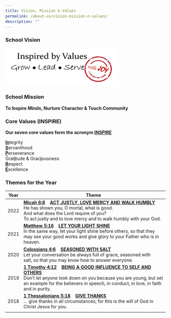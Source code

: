 ```yaml
---
title: Vision, Mission & Values
permalink: /about-us/vision-mission-n-values/
description: ""
---
```

### School Vision

<img src="/images/GMSP%20Values.png" 
    style="width:70%">

### School Mission

**To Inspire Minds, Nurture Character & Touch Community**

### Core Values (INSPIRE)

<strong> Our seven core values form the acronym <u>INSPIRE</u></strong>

<strong><u> In</u></strong>tegrity<br>
<strong><u>S</u></strong>ervanthood <br>
<strong><u>P</u></strong>erseverance <br>
Grat<strong><u>i</u></strong>tude & Grac<strong><u>i</u></strong>ousness <br>
<strong><u>R</u></strong>espect <br>
<strong><u>E</u></strong>xcellence

### Themes for the Year

| Year | Theme | 
| -------- | -------- | 
| 2022 | <strong><u>Micah 6:8</u>    <u>ACT JUSTLY, LOVE MERCY AND WALK HUMBLY </u></strong> <br> He has shown you, O mortal, what is good. <br> And what does the Lord require of you? <br> To act justly and to love mercy and to walk humbly with your God. | 
| 2021 | <strong><u>Matthew 5:16</u>    <u>LET YOUR LIGHT SHINE</u></strong> <br> In the same way, let your light shine before others, so that they may see your good works and give glory to your Father who is in heaven. |
| 2020 | <strong><u>Colossians 4:6</u>    <u>SEASONED WITH SALT</u></strong> <br> Let your conversation be always full of grace, seasoned with salt, so that you may know how to answer everyone. |
| 2019 | <strong><u>1 Timothy 4:12</u>    <u>BEING A GOOD INFLUENCE TO SELF AND OTHERS</u></strong> <br> Don’t let anyone look down on you because you are young, but set an example for the believers in speech, in conduct, in love, in faith and in purity. |
| 2018 | <strong><u>1 Thessalonians 5:18</u>    <u>GIVE THANKS</u></strong> <br> … give thanks in all circumstances; for this is the will of God in Christ Jesus for you. |
| |